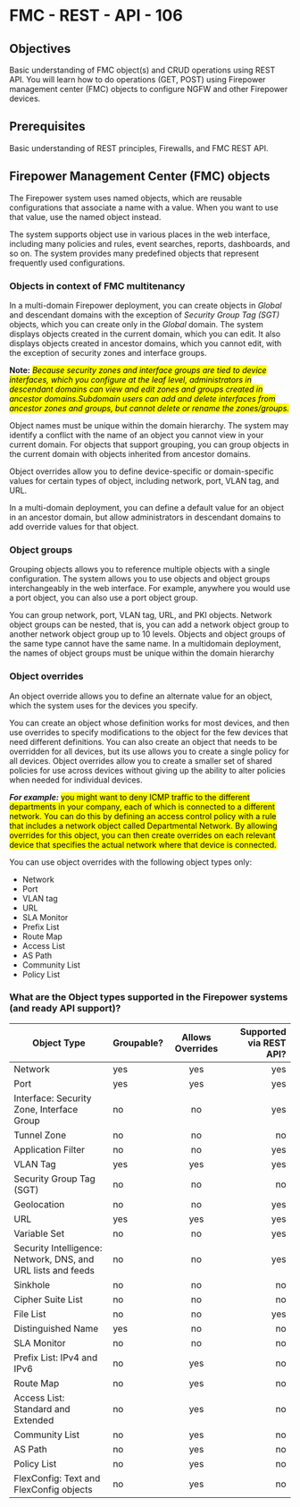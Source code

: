 # FMC - REST - API - 106

## Objectives

Basic understanding of FMC object(s) and CRUD operations using REST API.  You will learn how to do operations (GET, POST) using Firepower management center (FMC) objects to configure NGFW and other Firepower devices.


## Prerequisites
Basic understanding of REST principles, Firewalls, and FMC REST API.

## Firepower Management Center (FMC) objects

The Firepower system uses named objects, which are reusable configurations that associate a name with a value. When you want to use that value, use the named object instead.

The system supports object use in various places in the web interface, including many policies and rules, event searches, reports, dashboards, and so on. The system provides many predefined objects that represent frequently used configurations.

### Objects in context of FMC multitenancy

In a multi-domain Firepower deployment, you can create objects in *Global* and descendant domains with the exception
of *Security Group Tag (SGT)* objects, which you can create only in the *Global* domain. The system displays
objects created in the current domain, which you can edit. It also displays objects created in ancestor domains,
which you cannot edit, with the exception of security zones and interface groups.

**Note:** <mark> *Because security zones and interface groups are tied to device interfaces, which you configure at the leaf
level, administrators in descendant domains can view and edit zones and groups created in ancestor
domains.Subdomain users can add and delete interfaces from ancestor zones and groups, but cannot delete
or rename the zones/groups.* </mark>

Object names must be unique within the domain hierarchy. The system may identify a conflict with the name
of an object you cannot view in your current domain. For objects that support grouping, you can group objects in the current domain with objects inherited from ancestor domains.

Object overrides allow you to define device-specific or domain-specific values for certain types of object,
including network, port, VLAN tag, and URL.

In a multi-domain deployment, you can define a default value for an object in an ancestor domain, but allow administrators in descendant domains to add override values for that object.

### Object groups
Grouping objects allows you to reference multiple objects with a single configuration. The system allows you to use objects and object groups interchangeably in the web interface. For example, anywhere you would use a port object, you can also use a port object group.

You can group network, port, VLAN tag, URL, and PKI objects. Network object groups can be nested, that
is, you can add a network object group to another network object group up to 10 levels. Objects and object groups of the same type cannot have the same name. In a multidomain deployment, the names of object groups must be unique within the domain hierarchy

### Object overrides
An object override allows you to define an alternate value for an object, which the system uses for the devices
you specify.

You can create an object whose definition works for most devices, and then use overrides to specify
modifications to the object for the few devices that need different definitions. You can also create an object
that needs to be overridden for all devices, but its use allows you to create a single policy for all devices.
Object overrides allow you to create a smaller set of shared policies for use across devices without giving up
the ability to alter policies when needed for individual devices.

***For example:*** <mark> you might want to deny ICMP traffic to the different departments in your company, each of
which is connected to a different network. You can do this by defining an access control policy with a rule
that includes a network object called Departmental Network. By allowing overrides for this object, you can
then create overrides on each relevant device that specifies the actual network where that device is connected. </mark>

You can use object overrides with the following object types only:
* Network
* Port
* VLAN tag
* URL
* SLA Monitor
* Prefix List
* Route Map
* Access List
* AS Path
* Community List
* Policy List

### What are the Object types supported in the Firepower systems (and ready API support)?

|Object Type | Groupable? | Allows Overrides |Supported via REST API?|
|------------------------------------------------------------|----------------|:------------------:|----------------:|
|Network| yes| yes|yes|
|Port |yes |yes|yes|
|Interface: Security Zone, Interface Group |no| no|yes|
|Tunnel Zone| no| no| no|
|Application Filter| no| no|yes|
|VLAN Tag |yes| yes|yes|
|Security Group Tag (SGT)| no| no| no|
|Geolocation |no| no|yes|
|URL |yes| yes| yes|
|Variable Set |no| no|yes|
|Security Intelligence: Network, DNS, and URL lists and feeds|no|no|yes|
|Sinkhole| no| no|no|
|Cipher Suite List| no| no|no|
|File List |no| no|yes|
|Distinguished Name| yes| no| no|
|SLA Monitor| no |no|no|
|Prefix List: IPv4 and IPv6 |no| yes|no|
|Route Map |no| yes| no|
|Access List: Standard and Extended| no| yes| no|
|Community List| no| yes| no |
|AS Path | no| yes| no |
|Policy List | no | yes|no|
|FlexConfig: Text and FlexConfig objects| no| yes|no|
